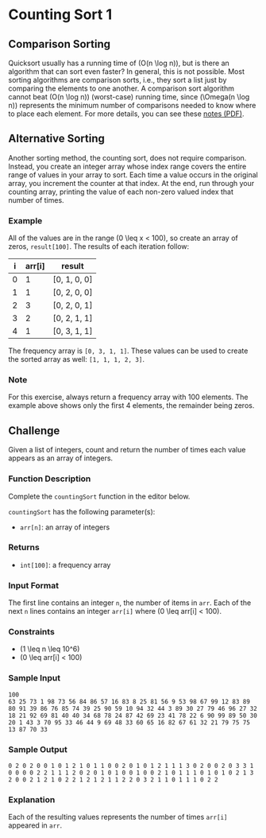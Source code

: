# Counting Sort 1

## Comparison Sorting

Quicksort usually has a running time of \(O(n \log n)\), but is there an algorithm that can sort even faster? In general, this is not possible. Most sorting algorithms are comparison sorts, i.e., they sort a list just by comparing the elements to one another. A comparison sort algorithm cannot beat \(O(n \log n)\) (worst-case) running time, since \(\Omega(n \log n)\) represents the minimum number of comparisons needed to know where to place each element. For more details, you can see these [notes (PDF)](https://www.cs.cmu.edu/~avrim/451f11/lectures/lect0913.pdf).

## Alternative Sorting

Another sorting method, the counting sort, does not require comparison. Instead, you create an integer array whose index range covers the entire range of values in your array to sort. Each time a value occurs in the original array, you increment the counter at that index. At the end, run through your counting array, printing the value of each non-zero valued index that number of times.

### Example

All of the values are in the range \(0 \leq x < 100\), so create an array of zeros, `result[100]`. The results of each iteration follow:

| i  | arr[i] | result           |
|----|--------|------------------|
| 0  | 1      | [0, 1, 0, 0]     |
| 1  | 1      | [0, 2, 0, 0]     |
| 2  | 3      | [0, 2, 0, 1]     |
| 3  | 2      | [0, 2, 1, 1]     |
| 4  | 1      | [0, 3, 1, 1]     |

The frequency array is `[0, 3, 1, 1]`. These values can be used to create the sorted array as well: `[1, 1, 1, 2, 3]`.

### Note

For this exercise, always return a frequency array with 100 elements. The example above shows only the first 4 elements, the remainder being zeros.

## Challenge

Given a list of integers, count and return the number of times each value appears as an array of integers.

### Function Description

Complete the `countingSort` function in the editor below.

`countingSort` has the following parameter(s):

- `arr[n]`: an array of integers

### Returns

- `int[100]`: a frequency array

### Input Format

The first line contains an integer `n`, the number of items in `arr`.
Each of the next `n` lines contains an integer `arr[i]` where \(0 \leq arr[i] < 100\).

### Constraints

- \(1 \leq n \leq 10^6\)
- \(0 \leq arr[i] < 100\)

### Sample Input

```
100
63 25 73 1 98 73 56 84 86 57 16 83 8 25 81 56 9 53 98 67 99 12 83 89 80 91 39 86 76 85 74 39 25 90 59 10 94 32 44 3 89 30 27 79 46 96 27 32 18 21 92 69 81 40 40 34 68 78 24 87 42 69 23 41 78 22 6 90 99 89 50 30 20 1 43 3 70 95 33 46 44 9 69 48 33 60 65 16 82 67 61 32 21 79 75 75 13 87 70 33
```

### Sample Output

```
0 2 0 2 0 0 1 0 1 2 1 0 1 1 0 0 2 0 1 0 1 2 1 1 1 3 0 2 0 0 2 0 3 3 1 0 0 0 0 2 2 1 1 1 2 0 2 0 1 0 1 0 0 1 0 0 2 1 0 1 1 1 0 1 0 1 0 2 1 3 2 0 0 2 1 2 1 0 2 2 1 2 1 2 1 1 2 2 0 3 2 1 1 0 1 1 1 0 2 2
```

### Explanation

Each of the resulting values represents the number of times `arr[i]` appeared in `arr`.